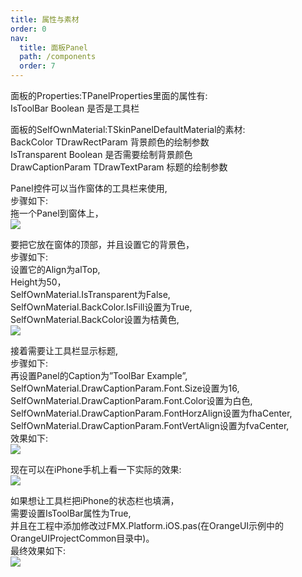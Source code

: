 ```yaml
---
title: 属性与素材
order: 0
nav:
  title: 面板Panel
  path: /components
  order: 7
---
```


面板的Properties:TPanelProperties里面的属性有:  
IsToolBar	Boolean	是否是工具栏  

面板的SelfOwnMaterial:TSkinPanelDefaultMaterial的素材:  
BackColor	TDrawRectParam	背景颜色的绘制参数  
IsTransparent		Boolean 是否需要绘制背景颜色  
DrawCaptionParam	TDrawTextParam	标题的绘制参数  




Panel控件可以当作窗体的工具栏来使用,  
步骤如下:  
拖一个Panel到窗体上，  
![](http://www.orangeui.cn/orangeuiblog/OrangeUI/6.1.OrangeUI%E6%8E%A7%E4%BB%B6%E4%BD%BF%E7%94%A8%E8%AF%B4%E6%98%8E(%E9%9D%A2%E6%9D%BF%E6%8E%A7%E4%BB%B6Panel)(%E7%A4%BA%E4%BE%8B1%20%E5%B7%A5%E5%85%B7%E6%A0%8F).files/image001.png)

要把它放在窗体的顶部，并且设置它的背景色，  
步骤如下:  
设置它的Align为alTop,  
Height为50，  
SelfOwnMaterial.IsTransparent为False,  
SelfOwnMaterial.BackColor.IsFill设置为True,  
SelfOwnMaterial.BackColor设置为桔黄色,  
![](http://www.orangeui.cn/orangeuiblog/OrangeUI/6.1.OrangeUI%E6%8E%A7%E4%BB%B6%E4%BD%BF%E7%94%A8%E8%AF%B4%E6%98%8E(%E9%9D%A2%E6%9D%BF%E6%8E%A7%E4%BB%B6Panel)(%E7%A4%BA%E4%BE%8B1%20%E5%B7%A5%E5%85%B7%E6%A0%8F).files/image003.png)


接着需要让工具栏显示标题,  
步骤如下:  
再设置Panel的Caption为”ToolBar Example”,  
SelfOwnMaterial.DrawCaptionParam.Font.Size设置为16,  
SelfOwnMaterial.DrawCaptionParam.Font.Color设置为白色,  
SelfOwnMaterial.DrawCaptionParam.FontHorzAlign设置为fhaCenter,  
SelfOwnMaterial.DrawCaptionParam.FontVertAlign设置为fvaCenter,  
效果如下:  
![](http://www.orangeui.cn/orangeuiblog/OrangeUI/6.1.OrangeUI%E6%8E%A7%E4%BB%B6%E4%BD%BF%E7%94%A8%E8%AF%B4%E6%98%8E(%E9%9D%A2%E6%9D%BF%E6%8E%A7%E4%BB%B6Panel)(%E7%A4%BA%E4%BE%8B1%20%E5%B7%A5%E5%85%B7%E6%A0%8F).files/image005.png)


现在可以在iPhone手机上看一下实际的效果:  
![](http://www.orangeui.cn/orangeuiblog/OrangeUI/6.1.OrangeUI%E6%8E%A7%E4%BB%B6%E4%BD%BF%E7%94%A8%E8%AF%B4%E6%98%8E(%E9%9D%A2%E6%9D%BF%E6%8E%A7%E4%BB%B6Panel)(%E7%A4%BA%E4%BE%8B1%20%E5%B7%A5%E5%85%B7%E6%A0%8F).files/image007.png)


如果想让工具栏把iPhone的状态栏也填满，  
需要设置IsToolBar属性为True,  
并且在工程中添加修改过FMX.Platform.iOS.pas(在OrangeUI示例中的OrangeUIProjectCommon目录中)。  
最终效果如下:  
![](http://www.orangeui.cn/orangeuiblog/OrangeUI/6.1.OrangeUI%E6%8E%A7%E4%BB%B6%E4%BD%BF%E7%94%A8%E8%AF%B4%E6%98%8E(%E9%9D%A2%E6%9D%BF%E6%8E%A7%E4%BB%B6Panel)(%E7%A4%BA%E4%BE%8B1%20%E5%B7%A5%E5%85%B7%E6%A0%8F).files/image009.png)

